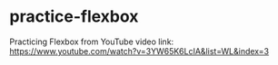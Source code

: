 # practice-flexbox

Practicing Flexbox from YouTube video
link:
https://www.youtube.com/watch?v=3YW65K6LcIA&list=WL&index=3
